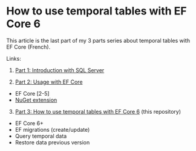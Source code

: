 # How to use temporal tables with EF Core 6

This article is the last part of my 3 parts series about temporal tables with EF Core (French).

Links:

1. [Part 1: Introduction with SQL Server](https://blog.webnet.fr/les-tables-temporelles-partie-1-introduction-avec-sql-server/)

2. [Part 2: Usage with EF Core](https://blog.webnet.fr/les-tables-temporelles-partie-2-utilisation-avec-entity-framework-core/)

- EF Core [2-5]
- [NuGet extension](https://github.com/glautrou/EfCoreTemporalTable)
   
3. [Part 3: How to use temporal tables with EF Core 6](https://blog.webnet.fr/les-tables-temporelles-partie-3-utilisation-avec-entity-framework-core-6/) (this repository)

- EF Core 6+
- EF migrations (create/update)
- Query temporal data
- Restore data previous version
